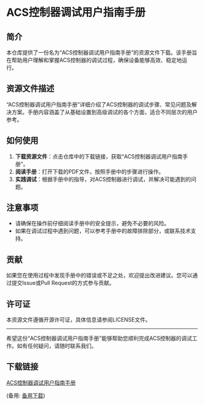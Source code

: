 # ACS控制器调试用户指南手册

## 简介

本仓库提供了一份名为“ACS控制器调试用户指南手册”的资源文件下载。该手册旨在帮助用户理解和掌握ACS控制器的调试过程，确保设备能够高效、稳定地运行。

## 资源文件描述

“ACS控制器调试用户指南手册”详细介绍了ACS控制器的调试步骤、常见问题及解决方案。手册内容涵盖了从基础设置到高级调试的各个方面，适合不同层次的用户参考。

## 如何使用

1. **下载资源文件**：点击仓库中的下载链接，获取“ACS控制器调试用户指南手册”。
2. **阅读手册**：打开下载的PDF文件，按照手册中的步骤进行操作。
3. **实践调试**：根据手册中的指导，对ACS控制器进行调试，并解决可能遇到的问题。

## 注意事项

- 请确保在操作前仔细阅读手册中的安全提示，避免不必要的风险。
- 如果在调试过程中遇到问题，可以参考手册中的故障排除部分，或联系技术支持。

## 贡献

如果您在使用过程中发现手册中的错误或不足之处，欢迎提出改进建议。您可以通过提交Issue或Pull Request的方式参与贡献。

## 许可证

本资源文件遵循开源许可证，具体信息请参阅LICENSE文件。

---

希望这份“ACS控制器调试用户指南手册”能够帮助您顺利完成ACS控制器的调试工作。如有任何疑问，请随时联系我们。

## 下载链接
[ACS控制器调试用户指南手册](https://pan.quark.cn/s/731829901b1e) 

(备用: [备用下载](https://pan.baidu.com/s/1jwt2whj8O6HoPaz9TPgJVQ?pwd=1234))
